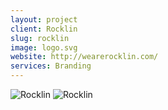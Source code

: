 ```yaml
---
layout: project
client: Rocklin
slug: rocklin
image: logo.svg 
website: http://wearerocklin.com/
services: Branding
---
```


![Rocklin](/images/client-assets/{{page.slug}}/01.jpg)
![Rocklin](/images/client-assets/{{page.slug}}/02.jpg)